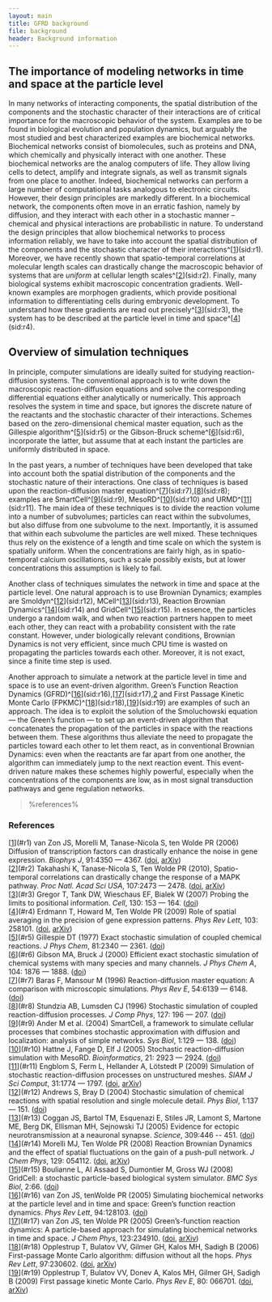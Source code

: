 ```yaml
---
layout: main
title: GFRD background
file: background
header: Background information
---
```


## The importance of modeling networks in time and space at the particle level

In many networks of interacting components, the spatial distribution of the 
components and the stochastic character of their interactions are of critical 
importance for the macroscopic behavior of the system. Examples are to be 
found in biological evolution and population dynamics, but arguably the most 
studied and best characterized examples are biochemical networks. Biochemical 
networks consist of biomolecules, such as proteins and DNA, which chemically 
and physically interact with one another. These biochemical networks are the 
analog computers of life. They allow living cells to detect, amplify and 
integrate signals, as well as transmit signals from one place to another. 
Indeed, biochemical networks can perform a large number of computational tasks 
analogous to electronic circuits. However, their design principles are 
markedly different. In a biochemical network, the components often move in an 
erratic fashion, namely by diffusion, and they interact with each other in a
stochastic manner – chemical and physical interactions are probabilistic in
nature. To understand the design principles that allow biochemical networks to
process information reliably, we have to take into account the spatial
distribution of the components and the stochastic character of their
interactions^[[1](#c1)](sid:r1). Moreover, we have recently shown that
spatio-temporal correlations at molecular length scales can drastically change
the macroscopic behavior of systems that are _uniform_ at cellular length
scales^[[2](#c2)](sid:r2). Finally, many biological systems exhibit
macroscopic concentration gradients. Well-known examples are morphogen
gradients, which provide positional information to differentiating cells
during embryonic development. To understand how these gradients are read out
precisely^[[3](#c3)](sid:r3), the system has to be described at the particle
level in time and space^[[4](#c4)](sid:r4).

## Overview of simulation techniques

In principle, computer simulations are ideally suited for studying 
reaction-diffusion systems. The conventional approach is to write down the 
macroscopic reaction-diffusion equations and solve the corresponding 
differential equations either analytically or numerically. This approach 
resolves the system in time and space, but ignores the discrete nature of the 
reactants and the stochastic character of their interactions. Schemes based on
the zero-dimensional chemical master equation, such as the Gillespie
algorithm^[[5](#c5)](sid:r5) or the Gibson-Bruck scheme^[[6](#c6)](sid:r6),
incorporate the latter, but assume that at each instant the particles are
uniformly distributed in space. 

In the past years, a number of techniques have been developed that take into 
account both the spatial distribution of the components and the stochastic
nature of their interactions. One class of techniques is based upon the
reaction-diffusion master equation^[[7](#c7)](sid:r7),[[8](#c8)](sid:r8);
examples are SmartCell^[[9](#c9)](sid:r9), MesoRD^[[10](#c10)](sid:r10) and
URMD^[[11](#c11)](sid:r11). The main idea of these techniques is to divide the
reaction volume into a number of subvolumes; particles can react within the
subvolumes, but also diffuse from one subvolume to the next.  Importantly, it
is assumed that within each subvolume the particles are well mixed. These
techniques thus rely on the existence of a length and time scale on which the
system is spatially uniform.  When the concentrations are fairly high, as in
spatio-temporal calcium oscillations, such a scale possibly exists, but at
lower concentrations this assumption is likely to fail. 

Another class of techniques simulates the network in time and space at the
particle level. One natural approach is to use Brownian Dynamics; examples are
Smoldyn^[[12](#c12)](sid:r12), MCell^[[13](#c13)](sid:r13), Reaction Brownian
Dynamics^[[14](#c14)](sid:r14) and GridCell^[[15](#c15)](sid:r15). In essence,
the particles undergo a random walk, and when two reaction partners happen to
meet each other, they can react with a probability consistent with the rate
constant. However, under biologically relevant conditions, Brownian Dynamics
is not very efficient, since much CPU time is wasted on propagating the
particles towards each other.  Moreover, it is not exact, since a finite time
step is used. 

Another approach to simulate a network at the particle level in time and space
is to use an event-driven algorithm. Green’s Function Reaction Dynamics
(GFRD)^[[16](#c16)](sid:r16),[[17](#c17)](sid:r17),[2](#c2) and First Passage
Kinetic Monte Carlo (FPKMC)^[[18](#c18)](sid:r18),[[19](#c19)](sid:r19) are
examples of such an approach. The idea is to exploit the solution of the
Smoluchowski equation — the Green’s function — to set up an event-driven
algorithm that concatenates the propagation of the particles in space with the
reactions between them. These algorithms thus alleviate the need to propagate
the particles toward each other to let them react, as in conventional Brownian
Dynamics: even when the reactants are far apart from one another, the
algorithm can immediately jump to the next reaction event. This event-driven
nature makes these schemes highly powerful, especially when the concentrations
of the components are low, as in most signal transduction pathways and gene
regulation networks. 

>%references%
### References
[[1](sid:c1)](#r1) van Zon JS, Morelli M, Tanase-Nicola S, ten Wolde PR (2006) Diffusion of transcription factors can drastically enhance the noise in gene expression. _Biophys J_, 91:4350 — 4367. ([doi](http://dx.doi.org/10.1529/biophysj.106.086157), [arXiv](http://arxiv.org/abs/q-bio/0604005))  
[[2](sid:c2)](#r2) Takahashi K, Tanase-Nicola S, Ten Wolde PR (2010), Spatio-temporal correlations can drastically change the response of a MAPK pathway. _Proc Natl. Acad Sci USA_, 107:2473 — 2478. ([doi](http://dx.doi.org/10.1073/pnas.0906885107), [arXiv](http://arxiv.org/abs/0907.0514))  
[[3](sid:c3)](#r3) Gregor T, Tank DW, Wieschaus EF, Bialek W (2007) Probing the limits to positional information. _Cell_, 130: 153 — 164. ([doi](http://dx.doi.org/10.1016/j.cell.2007.05.025))  
[[4](sid:c4)](#r4) Erdmann T, Howard M, Ten Wolde PR (2009) Role of spatial averaging in the precision of gene expression patterns. _Phys Rev Lett_, 103: 258101. ([doi](http://dx.doi.org/10.1103/PhysRevLett.103.258101), [arXiv](http://arxiv.org/abs/0907.4289))  
[[5](sid:c5)](#r5) Gillespie DT (1977) Exact stochastic simulation of coupled chemical reactions. _J Phys Chem_, 81:2340 — 2361. ([doi](http://dx.doi.org/10.1021/j100540a008))  
[[6](sid:c6)](#r6) Gibson MA, Bruck J (2000) Efficient exact stochastic simulation of chemical systems with many species and many channels. _J Phys Chem A_, 104: 1876 — 1888. ([doi](http://dx.doi.org/10.1021/jp993732q))  
[[7](sid:c7)](#r7) Baras F, Mansour M (1996) Reaction-diffusion master equation: A comparison with microscopic simulations. _Phys Rev E_, 54:6139 — 6148. ([doi](http://dx.doi.org/10.1103/PhysRevE.54.6139))  
[[8](sid:c8)](#r8) Stundzia AB, Lumsden CJ (1996) Stochastic simulation of coupled reaction-diffusion processes. _J Comp Phys_, 127: 196 — 207. ([doi](http://dx.doi.org/10.1006/jcph.1996.0168))  
[[9](sid:c9)](#r9) Ander M et al. (2004) SmartCell, a framework to simulate cellular processes that combines stochastic approximation with diffusion and localization: analysis of simple networks. _Sys Biol_, 1:129 — 138. ([doi](http://dx.doi.org/10.1049/sb:20045017))  
[[10](sid:c10)](#r10) Hattne J, Fange D, Elf J (2005) Stochastic reaction-diffusion simulation with MesoRD. _Bioinformatics_, 21: 2923 — 2924. ([doi](http://dx.doi.org/10.1093/bioinformatics/bti431))  
[[11](sid:c11)](#r11) Engblom S, Ferm L, Hellander A, Lötstedt P (2009) Simulation of stochastic reaction-diffusion processes on unstructured meshes. _SIAM J Sci Comput_, 31:1774 — 1797. ([doi](http://dx.doi.org/10.1137/080721388), [arXiv](http://arxiv.org/abs/0804.3288))  
[[12](sid:c12)](#r12) Andrews S, Bray D (2004) Stochastic simulation of chemical reactions with spatial resolution and single molecule detail. _Phys Biol_, 1:137 — 151. ([doi](http://dx.doi.org/10.1088/1478-3967/1/3/001))  
[[13](sid:c13)](#r13) Coggan JS, Bartol TM, Esquenazi E, Stiles JR, Lamont S, Martone ME, Berg DK, Ellisman MH, Sejnowski TJ (2005) Evidence for ectopic neurotransmission at a neauronal synapse. _Science_, 309:446 -- 451. ([doi](http://dx.doi.org/10.1126/science.1108239))  
[[14](sid:c14)](#r14) Morelli MJ, Ten Wolde PR (2008) Reaction Brownian Dynamics and the effect of spatial fluctuations on the gain of a push-pull network. _J Chem Phys_, 129: 054112. ([doi](http://dx.doi.org/10.1063/1.2958287), [arXiv](http://arxiv.org/abs/0804.4125))  
[[15](sid:c15)](#r15) Boulianne L, Al Assaad S, Dumontier M, Gross WJ (2008) GridCell: a stochastic particle-based biological system simulator. _BMC Sys Biol_, 2:66. ([doi](http://dx.doi.org/10.1186/1752-0509-2-66))  
[[16](sid:c16)](#r16) van Zon JS, tenWolde PR (2005) Simulating biochemical networks at the particle level and in time and space: Green’s function reaction dynamics. _Phys Rev Lett_, 94:128103. ([doi](http://dx.doi.org/10.1103/PhysRevLett.94.128103))  
[[17](sid:c17)](#r17) van Zon JS, ten Wolde PR (2005) Green’s-function reaction dynamics: A particle-based approach for simulating biochemical networks in time and space. _J Chem Phys_, 123:234910. ([doi](http://dx.doi.org/10.1063/1.2137716), [arXiv](http://arxiv.org/abs/q-bio/0404002))  
[[18](sid:c18)](#r18) Opplestrup T, Bulatov VV, Gilmer GH, Kalos MH, Sadigh B (2006) First-passage Monte Carlo algorithm: diffusion without all the hops. _Phys Rev Lett_, 97:230602. ([doi](http://dx.doi.org/10.1103/PhysRevLett.97.230602), [arXiv](http://arxiv.org/abs/0905.3576))  
[[19](sid:c19)](#r19) Opplestrup T, Bulatov VV, Donev A, Kalos MH, Gilmer GH, Sadigh B (2009) First passage kinetic Monte Carlo. _Phys Rev E_, 80: 066701. ([doi](http://dx.doi.org/10.1103/PhysRevE.80.066701), [arXiv](http://arxiv.org/abs/0905.3575))  

